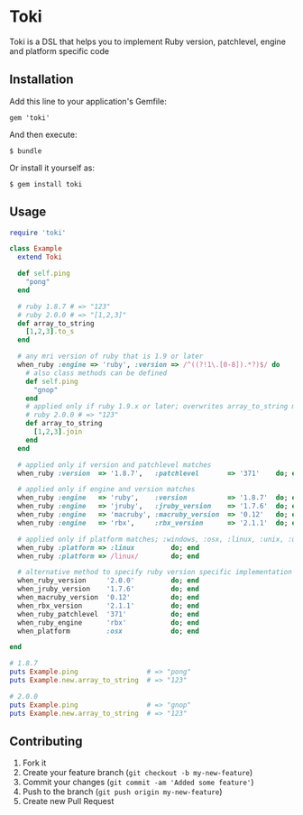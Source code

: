 # Toki

Toki is a DSL that helps you to implement Ruby version, patchlevel, engine and platform specific code

## Installation

Add this line to your application's Gemfile:

    gem 'toki'

And then execute:

    $ bundle

Or install it yourself as:

    $ gem install toki

## Usage

```ruby
require 'toki'

class Example
  extend Toki

  def self.ping
    "pong"
  end

  # ruby 1.8.7 # => "123"
  # ruby 2.0.0 # => "[1,2,3]"
  def array_to_string
    [1,2,3].to_s
  end

  # any mri version of ruby that is 1.9 or later
  when_ruby :engine => 'ruby', :version => /^((?!1\.[0-8]).*?)$/ do
    # also class methods can be defined
    def self.ping
      "gnop"
    end
    # applied only if ruby 1.9.x or later; overwrites array_to_string method
    # ruby 2.0.0 # => "123"
    def array_to_string
      [1,2,3].join
    end
  end

  # applied only if version and patchlevel matches
  when_ruby :version  => '1.8.7',   :patchlevel       => '371'    do; end

  # applied only if engine and version matches
  when_ruby :engine   => 'ruby',    :version          => '1.8.7'  do; end
  when_ruby :engine   => 'jruby',   :jruby_version    => '1.7.6'  do; end
  when_ruby :engine   => 'macruby', :macruby_version  => '0.12'   do; end
  when_ruby :engine   => 'rbx',     :rbx_version      => '2.1.1'  do; end

  # applied only if platform matches; :windows, :osx, :linux, :unix, :unknown
  when_ruby :platform => :linux         do; end
  when_ruby :platform => /linux/        do; end

  # alternative method to specify ruby version specific implementation
  when_ruby_version     '2.0.0'         do; end
  when_jruby_version    '1.7.6'         do; end
  when_macruby_version  '0.12'          do; end
  when_rbx_version      '2.1.1'         do; end
  when_ruby_patchlevel  '371'           do; end
  when_ruby_engine      'rbx'           do; end
  when_platform         :osx            do; end

end

# 1.8.7
puts Example.ping                 # => "pong"
puts Example.new.array_to_string  # => "123"

# 2.0.0
puts Example.ping                 # => "gnop"
puts Example.new.array_to_string  # => "123"
```

## Contributing

1. Fork it
2. Create your feature branch (`git checkout -b my-new-feature`)
3. Commit your changes (`git commit -am 'Added some feature'`)
4. Push to the branch (`git push origin my-new-feature`)
5. Create new Pull Request
